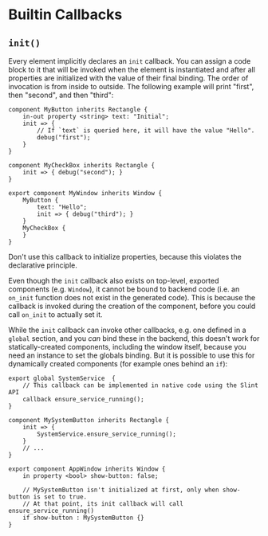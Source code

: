 <!-- Copyright © SixtyFPS GmbH <info@slint.dev> ; SPDX-License-Identifier: MIT -->
# Builtin Callbacks

## `init()`

Every element implicitly declares an `init` callback. You can assign a code block to it that will be invoked when the
element is instantiated and after all properties are initialized with the value of their final binding. The order of
invocation is from inside to outside. The following example will print "first", then "second", and then "third":

```slint,no-preview
component MyButton inherits Rectangle {
    in-out property <string> text: "Initial";
    init => {
        // If `text` is queried here, it will have the value "Hello".
        debug("first");
    }
}

component MyCheckBox inherits Rectangle {
    init => { debug("second"); }
}

export component MyWindow inherits Window {
    MyButton {
        text: "Hello";
        init => { debug("third"); }
    }
    MyCheckBox {
    }
}
```

Don't use this callback to initialize properties, because this violates the declarative principle.

Even though the `init` callback also exists on top-level, exported components (e.g. `Window`), it
cannot be bound to backend code (i.e. an `on_init` function does not exist in the generated code).
This is because the callback is invoked during the creation of the component, before you could
call `on_init` to actually set it.

While the `init` callback can invoke other callbacks, e.g. one defined in a `global` section, and
you _can_ bind these in the backend, this doesn't work for statically-created components, including
the window itself, because you need an instance to set the globals binding. But it is possible
to use this for dynamically created components (for example ones behind an `if`):

```slint,no-preview
export global SystemService  {
    // This callback can be implemented in native code using the Slint API
    callback ensure_service_running();
}

component MySystemButton inherits Rectangle {
    init => {
        SystemService.ensure_service_running();
    }
    // ...
}

export component AppWindow inherits Window {
    in property <bool> show-button: false;

    // MySystemButton isn't initialized at first, only when show-button is set to true.
    // At that point, its init callback will call ensure_service_running()
    if show-button : MySystemButton {}
}
```
